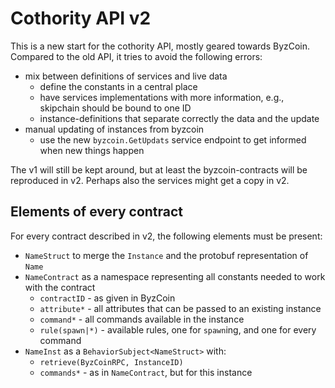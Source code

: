 # Cothority API v2

This is a new start for the cothority API, mostly geared towards ByzCoin. Compared to the old API, it tries to avoid
the following errors:

- mix between definitions of services and live data
    - define the constants in a central place
    - have services implementations with more information, e.g., skipchain should be bound to one ID
    - instance-definitions that separate correctly the data and the update
- manual updating of instances from byzcoin
    - use the new `byzcoin.GetUpdats` service endpoint to get informed when new things happen

The v1 will still be kept around, but at least the byzcoin-contracts will be reproduced in v2.
Perhaps also the services might get a copy in v2.

## Elements of every contract

For every contract described in v2, the following elements must be present:
- `NameStruct` to merge the `Instance` and the protobuf representation of `Name`
- `NameContract` as a namespace representing all constants needed to work with the contract
    - `contractID` - as given in ByzCoin
    - `attribute*` - all attributes that can be passed to an existing instance
    - `command*` - all commands available in the instance
    - `rule(spawn|*)` - available rules, one for `spawn`ing, and one for every command
- `NameInst` as a `BehaviorSubject<NameStruct>` with:
    - `retrieve(ByzCoinRPC, InstanceID)`
    - `commands*` - as in `NameContract`, but for this instance
